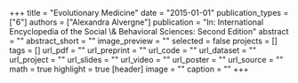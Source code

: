 +++
title = "Evolutionary Medicine"
date = "2015-01-01"
publication_types = ["6"]
authors = ["Alexandra Alvergne"]
publication = "In: International Encyclopedia of the Social \\& Behavioral Sciences: Second Edition"
abstract = ""
abstract_short = ""
image_preview = ""
selected = false
projects = []
tags = []
url_pdf = ""
url_preprint = ""
url_code = ""
url_dataset = ""
url_project = ""
url_slides = ""
url_video = ""
url_poster = ""
url_source = ""
math = true
highlight = true
[header]
image = ""
caption = ""
+++
